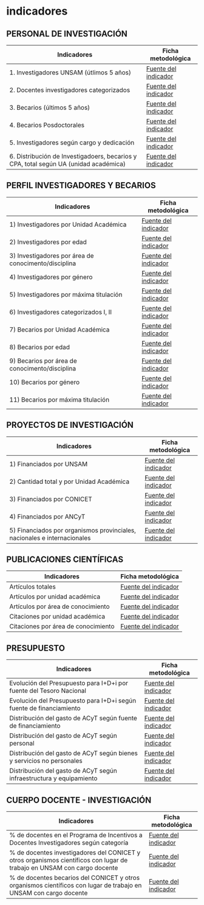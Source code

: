 # indicadores

## PERSONAL DE INVESTIGACIÓN

| Indicadores                                                                          | Ficha metodológica                                                                 |
| ------------------------------------------------------------------------------------ | ---------------------------------------------------------------------------------- |
| 1. Investigadores UNSAM (útlimos 5 años)                                             | [Fuente del indicador](<./InvestigadoresUnsam(ultimos5anos).pdf>)                  |
| 2. Docentes investigadores categorizados                                             | [Fuente del indicador](./docentes-investigadores-categorizados.pdf)                |
| 3. Becarios (últimos 5 años)                                                         | [Fuente del indicador](<./becariosUnsam(ultimos5anos).pdf>)                        |
| 4. Becarios Posdoctorales                                                            | [Fuente del indicador](./becariosposdoctorales.pdf)                                |
| 5. Investigadores según cargo y dedicación                                           | [Fuente del indicador](./investigadoresseguncargoydedicacion.pdf)                  |
| 6. Distribución de Investigadoers, becarios y CPA, total según UA (unidad académica) | [Fuente del indicador](./distribuciondeinvestigadoresbecariosycpatotalsegunua.pdf) |

## PERFIL INVESTIGADORES Y BECARIOS

| Indicadores                                          | Ficha metodológica                                                          |
| ---------------------------------------------------- | --------------------------------------------------------------------------- |
| 1) Investigadores por Unidad Académica               | [Fuente del indicador](./investigadoresporunidadacademica.pdf)              |
| 2) Investigadores por edad                           | [Fuente del indicador](./investigadoresporedad.pdf)                         |
| 3) Investigadores por área de conocimento/disciplina | [Fuente del indicador](./investigadoresporareadeconocimientodisciplina.pdf) |
| 4) Investigadores por género                         | [Fuente del indicador](./investigadoresporgenero.pdf)                       |
| 5) Investigadores por máxima titulación              | [Fuente del indicador](./investigadorespormaximatitulacion.pdf)             |
| 6) Investigadores categorizados I, II                | [Fuente del indicador](./investigadorescategorizadosIyII.pdf)               |
| 7) Becarios por Unidad Académica                     | [Fuente del indicador](./becariosporunidadacademica.pdf)                    |
| 8) Becarios por edad                                 | [Fuente del indicador](./becariosporedad.pdf)                               |
| 9) Becarios por área de conocimento/disciplina       | [Fuente del indicador](./becariosporareadeconocimiento.pdf)                 |
| 10) Becarios por género                              | [Fuente del indicador](./becariosporgenero.pdf)                             |
| 11) Becarios por máxima titulación                   | [Fuente del indicador](./becariospormaximatitulacion.pdf)                   |

## PROYECTOS DE INVESTIGACIÓN

| Indicadores                                                              | Ficha metodológica                                                                      |
| ------------------------------------------------------------------------ | --------------------------------------------------------------------------------------- |
| 1) Financiados por UNSAM                                                 | [Fuente del indicador](./proyectosdeinvestigaciónfinanciadosporunsam.pdf)               |
| 2) Cantidad total y por Unidad Académica                                 | [Fuente del indicador](./publicaciones-por-unidad-academica.pdf)                        |
| 3) Financiados por CONICET                                               | [Fuente del indicador](./proyectosdeinvestigaciónfinanciadosporconicetancyptyotros.pdf) |
| 4) Financiados por ANCyT                                                 | [Fuente del indicador](./financiadosporagencia.pdf)                                     |
| 5) Financiados por organismos provinciales, nacionales e internacionales | [Fuente del indicador](./financiadosporopnei.pdf)                                       |

## PUBLICACIONES CIENTÍFICAS

| Indicadores                        | Ficha metodológica                                                |
| ---------------------------------- | ----------------------------------------------------------------- |
| Artículos totales                  | [Fuente del indicador](./Articulostotales.pdf)                    |
| Artículos por unidad académica     | [Fuente del indicador](./articulos-por-unidad-academica.pdf)      |
| Artículos por área de conocimiento | [Fuente del indicador](./articulos-por-area-de-conocimiento.pdf)  |
| Citaciones por unidad académica    | [Fuente del indicador](./citaciones-por-unidad-academica.pdf)     |
| Citaciones por área de conocimiento | [Fuente del indicador](./citaciones-por-area-de-conocimiento.pdf)|

## PRESUPUESTO

| Indicadores                                                           | Ficha metodológica                                                                   |
| --------------------------------------------------------------------- | ------------------------------------------------------------------------------------ |
| Evolución del Presupuesto para I+D+i por fuente del Tesoro Nacional   | [Fuente del indicador](./presupuesto-i-d-i-tesoro-nacional.pdf)                      |
| Evolución del Presupuesto para I+D+i según fuente de financiamiento   | [Fuente del indicador](./presupuesto-i-d-i-fuente-financiamiento.pdf)                |
| Distribución del gasto de ACyT según fuente de financiamiento         | [Fuente del indicador](./distribucion-gasto-acyt-fuente-financiamiento.pdf)          |
| Distribución del gasto de ACyT según personal                         | [Fuente del indicador](./distribucion-gasto-acyt-presonal.pdf)                       |
| Distribución del gasto de ACyT según bienes y servicios no personales | [Fuente del indicador](./distribucion-gasto-acyt-bienes-servicios-no-personales.pdf) |
| Distribución del gasto de ACyT según infraestructura y equipamiento   | [Fuente del indicador](./distribucion-gasto-acyt-infraestructurta-equipamiento.pdf)  |

## CUERPO DOCENTE - INVESTIGACIÓN

| Indicadores                                                                                                             | Ficha metodológica                                                                                              |
| ----------------------------------------------------------------------------------------------------------------------- | --------------------------------------------------------------------------------------------------------------- |
| % de docentes en el Programa de Incentivos a Docentes Investigadores según categoría                                    | [Fuente del indicador](./cantidad-docentes-programa-incentivos-por-categoria.pdf)                               |
| % de docentes investigadores del CONICET y otros organismos científicos con lugar de trabajo en UNSAM con cargo docente | [Fuente del indicador](./docente-investigadores-conicet-otros-con-lugar-de-trabajo-unsam-con-cargo-docente.pdf) |
| % de docentes becarios del CONICET y otros organismos científicos con lugar de trabajo en UNSAM con cargo docente       | [Fuente del indicador](./docente-becarios-conicet-otros-con-lugar-de-trabajo-unsam-con-cargo-docente.pdf)       |
